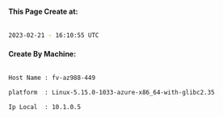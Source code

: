 
   
#### This Page Create at:

```bash

2023-02-21 - 16:10:55 UTC

```

#### Create By Machine:

```bash

Host Name : fv-az988-449

platform  : Linux-5.15.0-1033-azure-x86_64-with-glibc2.35

Ip Local  : 10.1.0.5

```

